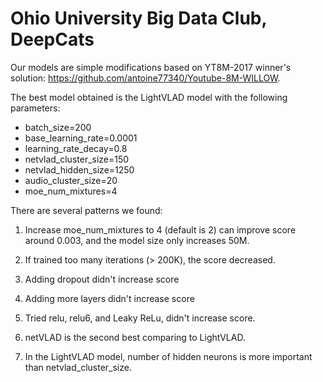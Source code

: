 # Ohio University Big Data Club, DeepCats

Our models are simple modifications based on YT8M-2017 winner's solution: https://github.com/antoine77340/Youtube-8M-WILLOW. 

The best model obtained is the LightVLAD model with the following parameters:

- batch_size=200
- base_learning_rate=0.0001
- learning_rate_decay=0.8
- netvlad_cluster_size=150
- netvlad_hidden_size=1250
- audio_cluster_size=20
- moe_num_mixtures=4

There are several patterns we found:

1. Increase moe_num_mixtures to 4 (default is 2) can improve score around 0.003, and the model size only increases 50M.

2. If trained too many iterations (> 200K), the score decreased.

3. Adding dropout didn't increase score

4. Adding more layers didn't increase score

5. Tried relu, relu6, and Leaky ReLu, didn't increase score.

6. netVLAD is the second best comparing to LightVLAD.

7. In the LightVLAD model, number of hidden neurons is more important than netvlad_cluster_size.